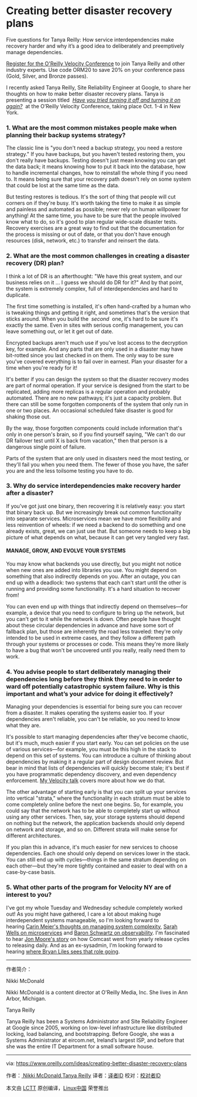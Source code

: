 Creating better disaster recovery plans
============================================================

Five questions for Tanya Reilly: How service interdependencies make recovery harder and why it’s a good idea to deliberately and preemptively manage dependencies.

[Register for the O'Reilly Velocity Conference][5] to join Tanya Reilly and other industry experts. Use code ORM20 to save 20% on your conference pass (Gold, Silver, and Bronze passes).

I recently asked Tanya Reilly, Site Reliability Engineer at Google, to share her thoughts on how to make better disaster recovery plans. Tanya is presenting a session titled  [_Have you tried turning it off and turning it on again?_][9]  at the O’Reilly Velocity Conference, taking place Oct. 1-4 in New York.

### 1\. What are the most common mistakes people make when planning their backup systems strategy?

The classic line is "you don't need a backup strategy, you need a restore strategy." If you have backups, but you haven't tested restoring them, you don't really have backups. Testing doesn't just mean knowing you can get the data back; it means knowing how to put it back into the database, how to handle incremental changes, how to reinstall the whole thing if you need to. It means being sure that your recovery path doesn't rely on some system that could be lost at the same time as the data.

But testing restores is tedious. It's the sort of thing that people will cut corners on if they're busy. It's worth taking the time to make it as simple and painless and automated as possible; never rely on human willpower for anything! At the same time, you have to be sure that the people involved know what to do, so it's good to plan regular wide-scale disaster tests. Recovery exercises are a great way to find out that the documentation for the process is missing or out of date, or that you don't have enough resources (disk, network, etc.) to transfer and reinsert the data.

### 2\. What are the most common challenges in creating a disaster recovery (DR) plan?

I think a lot of DR is an afterthought: "We have this great system, and our business relies on it ... I guess we should do DR for it?" And by that point, the system is extremely complex, full of interdependencies and hard to duplicate.

The first time something is installed, it's often hand-crafted by a human who is tweaking things and getting it right, and sometimes that's the version that sticks around. When you build the  _second_  one, it's hard to be sure it's exactly the same. Even in sites with serious config management, you can leave something out, or let it get out of date.

Encrypted backups aren't much use if you've lost access to the decryption key, for example. And any parts that are only used in a disaster may have bit-rotted since you last checked in on them. The only way to be sure you've covered everything is to fail over in earnest. Plan your disaster for a time when you're ready for it!

It's better if you can design the system so that the disaster recovery modes are part of normal operation. If your service is designed from the start to be replicated, adding more replicas is a regular operation and probably automated. There are no new pathways; it's just a capacity problem. But there can still be some forgotten components of the system that only run in one or two places. An occasional scheduled fake disaster is good for shaking those out.

By the way, those forgotten components could include information that's only in one person's brain, so if you find yourself saying, "We can't do our DR failover test until X is back from vacation," then that person is a dangerous single point of failure.

Parts of the system that are only used in disasters need the most testing, or they'll fail you when you need them. The fewer of those you have, the safer you are and the less toilsome testing you have to do.

### 3\. Why do service interdependencies make recovery harder after a disaster?

If you've got just one binary, then recovering it is relatively easy: you start that binary back up. But we increasingly break out common functionality into separate services. Microservices mean we have more flexibility and less reinvention of wheels: if we need a backend to do something and one already exists, great, we can just use that. But someone needs to keep a big picture of what depends on what, because it can get very tangled very fast.

#### MANAGE, GROW, AND EVOLVE YOUR SYSTEMS


You may know what backends you use directly, but you might not notice when new ones are added into libraries you use. You might depend on something that also indirectly depends on you. After an outage, you can end up with a deadlock: two systems that each can't start until the other is running and providing some functionality. It's a hard situation to recover from!

You can even end up with things that indirectly depend on themselves—for example, a device that you need to configure to bring up the network, but you can't get to it while the network is down. Often people have thought about these circular dependencies in advance and have some sort of fallback plan, but those are inherently the road less traveled: they're only intended to be used in extreme cases, and they follow a different path through your systems or processes or code. This means they're more likely to have a bug that won't be uncovered until you really, really need them to work.

### 4\. You advise people to start deliberately managing their dependencies long before they think they need to in order to ward off potentially catastrophic system failure. Why is this important and what’s your advice for doing it effectively?

Managing your dependencies is essential for being sure you can recover from a disaster. It makes operating the systems easier too. If your dependencies aren't reliable, you can't be reliable, so you need to know what they are.

It's possible to start managing dependencies after they've become chaotic, but it's much, much easier if you start early. You can set policies on the use of various services—for example, you must be this high in the stack to depend on this set of systems. You can introduce a culture of thinking about dependencies by making it a regular part of design document review. But bear in mind that lists of dependencies will quickly become stale; it's best if you have programmatic dependency discovery, and even dependency enforcement. [My Velocity talk][10] covers more about how we do that.

The other advantage of starting early is that you can split up your services into vertical "strata," where the functionality in each stratum must be able to come completely online before the next one begins. So, for example, you could say that the network has to be able to completely start up without using any other services. Then, say, your storage systems should depend on nothing but the network, the application backends should only depend on network and storage, and so on. Different strata will make sense for different architectures.

If you plan this in advance, it's much easier for new services to choose dependencies. Each one should only depend on services lower in the stack. You can still end up with cycles—things in the same stratum depending on each other—but they're more tightly contained and easier to deal with on a case-by-case basis.

### 5\. What other parts of the program for Velocity NY are of interest to you?

I've got my whole Tuesday and Wednesday schedule completely worked out! As you might have gathered, I care a lot about making huge interdependent systems manageable, so I'm looking forward to hearing [Carin Meier's thoughts on managing system complexity][11], [Sarah Wells on microservices][12] and [Baron Schwartz on observability][13]. I'm fascinated to hear [Jon Moore's story][14] on how Comcast went from yearly release cycles to releasing daily. And as an ex-sysadmin, I'm looking forward to hearing [where Bryan Liles sees that role going][15].

--------------------------------------------------------------------------------

作者简介：

Nikki McDonald

Nikki McDonald is a content director at O'Reilly Media, Inc. She lives in Ann Arbor, Michigan.

Tanya Reilly

Tanya Reilly has been a Systems Administrator and Site Reliability Engineer at Google since 2005, working on low-level infrastructure like distributed locking, load balancing, and bootstrapping. Before Google, she was a Systems Administrator at eircom.net, Ireland’s largest ISP, and before that she was the entire IT Department for a small software house.

----------------------------

via: https://www.oreilly.com/ideas/creating-better-disaster-recovery-plans

作者：[ Nikki McDonald][a],[Tanya Reilly][b]
译者：[译者ID](https://github.com/译者ID)
校对：[校对者ID](https://github.com/校对者ID)

本文由 [LCTT](https://github.com/LCTT/TranslateProject) 原创编译，[Linux中国](https://linux.cn/) 荣誉推出

[a]:https://www.oreilly.com/people/nikki-mcdonald
[b]:https://www.oreilly.com/people/5c97a-tanya-reilly
[1]:https://pixabay.com/en/crane-baukran-load-crane-crane-arm-2436704/
[2]:https://conferences.oreilly.com/velocity/vl-ny?intcmp=il-webops-confreg-reg-vlny17_new_site_right_rail_cta
[3]:https://www.oreilly.com/people/nikki-mcdonald
[4]:https://www.oreilly.com/people/5c97a-tanya-reilly
[5]:https://conferences.oreilly.com/velocity/vl-ny?intcmp=il-webops-confreg-reg-vlny17_new_site_creating_better_disaster_recovery_plans_text_cta
[6]:https://www.oreilly.com/ideas/creating-better-disaster-recovery-plans
[7]:https://conferences.oreilly.com/velocity/vl-ny?intcmp=il-webops-confreg-reg-vlny17_new_site_right_rail_cta
[8]:https://conferences.oreilly.com/velocity/vl-ny?intcmp=il-webops-confreg-reg-vlny17_new_site_right_rail_cta
[9]:https://conferences.oreilly.com/velocity/vl-ny/public/schedule/detail/61400?intcmp=il-webops-confreg-reg-vlny17_new_site_creating_better_disaster_recovery_plans_body_text_cta
[10]:https://conferences.oreilly.com/velocity/vl-ny/public/schedule/detail/61400?intcmp=il-webops-confreg-reg-vlny17_new_site_creating_better_disaster_recovery_plans_body_text_cta
[11]:https://conferences.oreilly.com/velocity/vl-ny/public/schedule/detail/62779?intcmp=il-webops-confreg-reg-vlny17_new_site_creating_better_disaster_recovery_plans_body_text_cta
[12]:https://conferences.oreilly.com/velocity/vl-ny/public/schedule/detail/61597?intcmp=il-webops-confreg-reg-vlny17_new_site_creating_better_disaster_recovery_plans_body_text_cta
[13]:https://conferences.oreilly.com/velocity/vl-ny/public/schedule/detail/61630?intcmp=il-webops-confreg-reg-vlny17_new_site_creating_better_disaster_recovery_plans_body_text_cta
[14]:https://conferences.oreilly.com/velocity/vl-ny/public/schedule/detail/62733?intcmp=il-webops-confreg-reg-vlny17_new_site_creating_better_disaster_recovery_plans_body_text_cta
[15]:https://conferences.oreilly.com/velocity/vl-ny/public/schedule/detail/62893?intcmp=il-webops-confreg-reg-vlny17_new_site_creating_better_disaster_recovery_plans_body_text_cta
